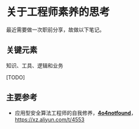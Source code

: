 # 关于工程师素养的思考

最近需要做一次职前分享，故做以下笔记。

## 关键元素

知识、工具、逻辑和业务

[TODO]

## 主要参考

-   应用型安全算法工程师的自我修养，[**4o4notfound**](https://xz.aliyun.com/u/9329)，https://xz.aliyun.com/t/4553